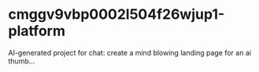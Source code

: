# cmggv9vbp0002l504f26wjup1-platform
AI-generated project for chat: create a mind blowing landing page for an ai thumb...
